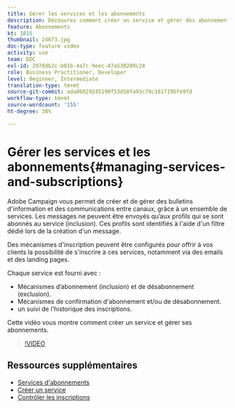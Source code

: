 ```yaml
---
title: Gérer les services et les abonnements
description: Découvrez comment créer un service et gérer des abonnements.
feature: Abonnements
kt: 1815
thumbnail: 24673.jpg
doc-type: feature video
activity: use
team: DOC
exl-id: 2970db2c-b01b-4a7c-9eec-47a530209c24
role: Business Practitioner, Developer
level: Beginner, Intermediate
translation-type: tm+mt
source-git-commit: ada0b029245190f53d58fa93c79c161719bfe9fd
workflow-type: tm+mt
source-wordcount: '155'
ht-degree: 38%

---
```


# Gérer les services et les abonnements{#managing-services-and-subscriptions}

Adobe Campaign vous permet de créer et de gérer des bulletins d&#39;information et des communications entre canaux, grâce à un ensemble de services. Les messages ne peuvent être envoyés qu’aux profils qui se sont abonnés au service (inclusion). Ces profils sont identifiés à l&#39;aide d&#39;un filtre dédié lors de la création d&#39;un message.

Des mécanismes d&#39;inscription peuvent être configurés pour offrir à vos clients la possibilité de s&#39;inscrire à ces services, notamment via des emails et des landing pages.

Chaque service est fourni avec :

* Mécanismes d’abonnement (inclusion) et de désabonnement (exclusion).
* Mécanismes de confirmation d&#39;abonnement et/ou de désabonnement.
* un suivi de l&#39;historique des inscriptions.

Cette vidéo vous montre comment créer un service et gérer ses abonnements.

>[!VIDEO](https://video.tv.adobe.com/v/24673?quality=12)

## Ressources supplémentaires

* [Services d&#39;abonnements](https://docs.adobe.com/content/help/en/campaign-standard/using/managing-processes-and-data/data-management-activities/subscription-services.html)
* [Créer un service](https://docs.adobe.com/content/help/en/campaign-standard/using/profiles-and-audiences/managing-subscriptions/creating-a-service.html)
* [Contrôler les inscriptions](https://docs.adobe.com/content/help/en/campaign-standard/using/profiles-and-audiences/managing-subscriptions/monitoring-subscriptions.html)
